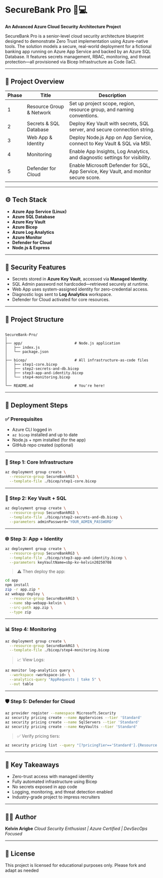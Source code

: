 # SecureBank Pro 🔐💻  
**An Advanced Azure Cloud Security Architecture Project**

SecureBank Pro is a senior-level cloud security architecture blueprint designed to demonstrate Zero Trust implementation using Azure-native tools. The solution models a secure, real-world deployment for a fictional banking app running on Azure App Service and backed by an Azure SQL Database. It features secrets management, RBAC, monitoring, and threat protection—all provisioned via Bicep Infrastructure as Code (IaC).

---

## 🧭 Project Overview

| Phase | Title                        | Description                                                                 |
|-------|------------------------------|-----------------------------------------------------------------------------|
| 1     | Resource Group & Network     | Set up project scope, region, resource group, and naming conventions.       |
| 2     | Secrets & SQL Database       | Deploy Key Vault with secrets, SQL server, and secure connection string.    |
| 3     | Web App & Identity           | Deploy Node.js App on App Service, connect to Key Vault & SQL via MSI.      |
| 4     | Monitoring                   | Enable App Insights, Log Analytics, and diagnostic settings for visibility. |
| 5     | Defender for Cloud           | Enable Microsoft Defender for SQL, App Service, Key Vault, and monitor secure score. |

---

## ⚙️ Tech Stack

- **Azure App Service (Linux)**
- **Azure SQL Database**
- **Azure Key Vault**
- **Azure Bicep**
- **Azure Log Analytics**
- **Azure Monitor**
- **Defender for Cloud**
- **Node.js & Express**

---

## 🔐 Security Features

- Secrets stored in **Azure Key Vault**, accessed via **Managed Identity**.
- SQL Admin password not hardcoded—retrieved securely at runtime.
- Web App uses system-assigned identity for zero-credential access.
- Diagnostic logs sent to **Log Analytics** workspace.
- Defender for Cloud activated for core resources.

---

## 📁 Project Structure

```

SecureBank-Pro/
│
├── app/                        # Node.js application
│   ├── index.js
│   └── package.json
│
├── bicep/                      # All infrastructure-as-code files
│   ├── step1-core.bicep
│   ├── step2-secrets-and-db.bicep
│   ├── step3-app-and-identity.bicep
│   └── step4-monitoring.bicep
│
└── README.md                   # You're here!

````

---

## 🚀 Deployment Steps

### ✅ Prerequisites

- Azure CLI logged in
- `az bicep` installed and up to date
- Node.js + npm installed (for the app)
- GitHub repo created (optional)

---

### 🧱 Step 1: Core Infrastructure

```bash
az deployment group create \
  --resource-group SecureBankRG3 \
  --template-file ./bicep/step1-core.bicep
````

---

### 🔐 Step 2: Key Vault + SQL

```bash
az deployment group create \
  --resource-group SecureBankRG3 \
  --template-file ./bicep/step2-secrets-and-db.bicep \
  --parameters adminPassword='YOUR_ADMIN_PASSWORD'
```

---

### 🌐 Step 3: App + Identity

```bash
az deployment group create \
  --resource-group SecureBankRG3 \
  --template-file ./bicep/step3-app-and-identity.bicep \
  --parameters keyVaultName=sbp-kv-kelvin20250708
```

> ⚠️ Then deploy the app:

```bash
cd app
npm install
zip -r app.zip *
az webapp deploy \
  --resource-group SecureBankRG3 \
  --name sbp-webapp-kelvin \
  --src-path app.zip \
  --type zip
```

---

### 📊 Step 4: Monitoring

```bash
az deployment group create \
  --resource-group SecureBankRG3 \
  --template-file ./bicep/step4-monitoring.bicep
```

> 📈 View Logs:

```bash
az monitor log-analytics query \
  --workspace <workspace-id> \
  --analytics-query "AppRequests | take 5" \
  --out table
```

---

### 🛡️ Step 5: Defender for Cloud

```bash
az provider register --namespace Microsoft.Security
az security pricing create --name AppServices --tier 'Standard'
az security pricing create --name SqlServers --tier 'Standard'
az security pricing create --name KeyVaults --tier 'Standard'
```

> ✅ Verify pricing tiers:

```bash
az security pricing list --query "[?pricingTier=='Standard'].{Resource:name, Tier:pricingTier}" -o table
```

---

## 📌 Key Takeaways

* Zero-trust access with managed identity
* Fully automated infrastructure using Bicep
* No secrets exposed in app code
* Logging, monitoring, and threat detection enabled
* Industry-grade project to impress recruiters

---

## 👨‍💻 Author

**Kelvin Arigbe**
*Cloud Security Enthusiast | Azure Certified | DevSecOps Focused*


---

## 🧠 License

This project is licensed for educational purposes only. Please fork and adapt as needed
